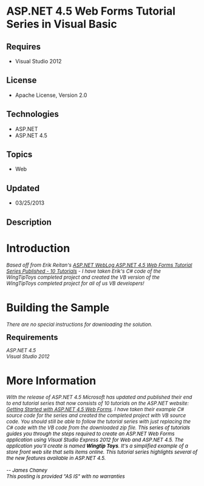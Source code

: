 # ASP.NET 4.5 Web Forms Tutorial Series in Visual Basic
## Requires
- Visual Studio 2012
## License
- Apache License, Version 2.0
## Technologies
- ASP.NET
- ASP.NET 4.5
## Topics
- Web
## Updated
- 03/25/2013
## Description

<h1>Introduction</h1>
<p><span style="font-size:small"><em>Based off from Erik Reitan's <a href="http://blogs.msdn.com/b/erikreitan/archive/2012/08/20/asp-net-4-5-web-forms-tutorial-series-published.aspx" target="_blank">
ASP.NET WebLog ASP.NET 4.5 Web Forms Tutorial Series Published - 10 Tutorials</a>&nbsp;- I have taken&nbsp;Erik's C# code of the WingTipToys&nbsp;completed project&nbsp;and&nbsp;created the VB version of the WingTipToys&nbsp;completed project for all of us
 VB developers!</em></span></p>
<h1><span>Building the Sample</span></h1>
<p><span style="font-size:small"><em>There are no special instructions for downloading the solution.</em></span></p>
<p><span style="font-size:20px; font-weight:bold">Requirements</span></p>
<p><span style="font-size:small"><em>ASP.NET 4.5<br>
Visual Studio 2012</em></span></p>
<h1>More Information</h1>
<p><span style="font-size:small"><em>With the release of ASP.NET 4.5 Microsoft has updated and published their end to end tutorial series that now consists of 10 tutorials on the ASP.NET website:
<a href="http://www.asp.net/web-forms/tutorials/aspnet-45/getting-started-with-aspnet-45-web-forms/introduction-and-overview" target="_blank">
Getting Started with ASP.NET 4.5 Web Forms</a>. I have taken their example C# source code for the series and created the completed project with VB source code. You should still be able to follow the tutorial series with just replacing the C# code with the VB
 code from the downloaded zip file. </em><span style="background-color:#ffffff"><span style="color:#000000"><em>This series of tutorials guides you through the steps required to create an ASP.NET Web Forms application using Visual Studio Express 2012 for Web
 and ASP.NET 4.5. </em></span><span style="color:#000000"><em>The application you'll create is named<span>&nbsp;</span><strong style="margin:0px; padding:0px; outline:0px; border:0px currentColor; font-size:13px; vertical-align:baseline; background-color:transparent">Wingtip
 Toys</strong>. It's a simplified example of a store front web site that sells items online. This tutorial series highlights several of the new features available in ASP.NET 4.5.<br>
<br>
-- James Chaney<br>
This posting is provided &quot;AS IS&quot; with no warranties</em></span></span></span></p>
